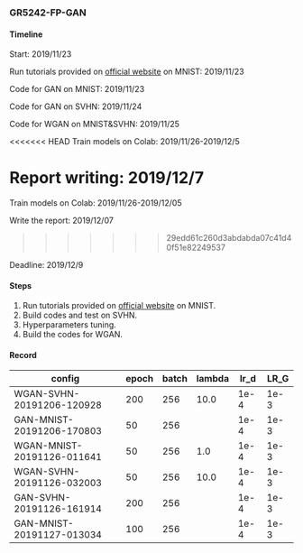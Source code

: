 ### GR5242-FP-GAN

#### Timeline

Start: 2019/11/23

Run tutorials provided on [official website](https://www.tensorflow.org/tutorials/generative/dcgan,) on MNIST: 2019/11/23

Code for GAN on MNIST: 2019/11/23

Code for GAN on SVHN: 2019/11/24

Code for WGAN on MNIST&SVHN: 2019/11/25

<<<<<<< HEAD
Train models on Colab: 2019/11/26-2019/12/5

Report writing: 2019/12/7
=======
Train models on Colab: 2019/11/26-2019/12/05

Write the report: 2019/12/07
>>>>>>> 29edd61c260d3abdabda07c41d40f51e82249537

Deadline: 2019/12/9

#### Steps

1. Run tutorials provided on [official website](https://www.tensorflow.org/tutorials/generative/dcgan,) on MNIST.
2. Build codes and test on SVHN.
3. Hyperparameters tuning.
4. Build the codes for WGAN.

#### Record

| config                     | epoch | batch | lambda | lr_d | LR_G |
| -------------------------- | ----- | ----- | ------ | ---- | ---- |
| WGAN-SVHN-20191206-120928  | 200   | 256   | 10.0   | 1e-4 | 1e-3 |
| GAN-MNIST-20191206-170803  | 50    | 256   |        | 1e-4 | 1e-3 |
| WGAN-MNIST-20191126-011641 | 50    | 256   | 1.0    | 1e-4 | 1e-3 |
| WGAN-SVHN-20191126-032003  | 50    | 256   | 10.0   | 1e-4 | 1e-3 |
| GAN-SVHN-20191126-161914   | 200   | 256   |        | 1e-4 | 1e-3 |
| GAN-MNIST-20191127-013034  | 100   | 256   |        | 1e-4 | 1e-3 |


